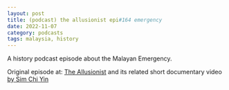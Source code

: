 ```yaml
---
layout: post
title: (podcast) the allusionist epi#164 emergency
date: 2022-11-07 
category: podcasts
tags: malaysia, history
---
```

A history podcast episode about the Malayan Emergency.

Original episode at: [The Allusionist][origin] and its related short documentary video [by Sim Chi Yin][video]


[origin]: https://www.theallusionist.org/allusionist/emergency
[video]: https://www.youtube.com/watch?v=OFx9HZUpbwc&t=790s